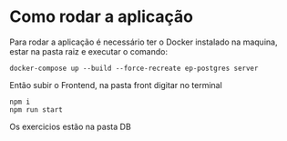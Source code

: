 # Como rodar a aplicação

Para rodar a aplicação é necessário ter o Docker instalado na maquina, estar na pasta raiz e executar o comando:

```shell
docker-compose up --build --force-recreate ep-postgres server
```

Então subir o Frontend, na pasta front digitar no terminal

```shell
npm i
npm run start
```

Os exercicios estão na pasta DB